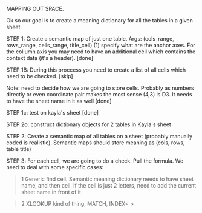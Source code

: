 MAPPING OUT SPACE.

Ok so our goal is to create a meaning dictionary for all the tables in a given sheet.

STEP 1: Create a semantic map of just one table. Args: (cols_range, rows_range, cells_range, title_cell) (1) specify what are the anchor axes. For the collumn axis you may need to have an additional cell which contains the context data (it's a header). [done]

STEP 1B: During this proccess you need to create a list of all cells which need to be checked. [skip]

Note: need to decide how we are going to store cells. Probably as numbers directly or even coordinate pair makes the most sense (4,3) is D3. It needs to have the sheet name in it as well [done]

STEP 1c: test on kayla's sheet [done]

STEP 2o: construct dictionary objects for 2 tables in Kayla's sheet

STEP 2: Create a semantic map of all tables on a sheet (probably manually coded is realistic). Semantic maps should store meaning as (cols, rows, table title)

STEP 3: For each cell, we are going to do a check. Pull the formula. We need to deal with some specific cases:

> 1 Generic find cell. Semantic meaning dictionary needs to have sheet name, and then cell. If the cell is just 2 letters, need to add the current sheet name in front of it

> 2 XLOOKUP kind of thing, MATCH, INDEX< >

